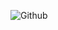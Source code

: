 ![Github](https://github-readme-stats.vercel.app/api?username=Pororojoah&show_icons=true&theme=great-gatsby&include_all_commits=true&count_private=true)
